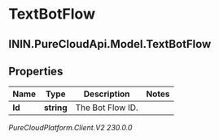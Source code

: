 # TextBotFlow

## ININ.PureCloudApi.Model.TextBotFlow

## Properties

|Name | Type | Description | Notes|
|------------ | ------------- | ------------- | -------------|
| **Id** | **string** | The Bot Flow ID. | |



_PureCloudPlatform.Client.V2 230.0.0_
